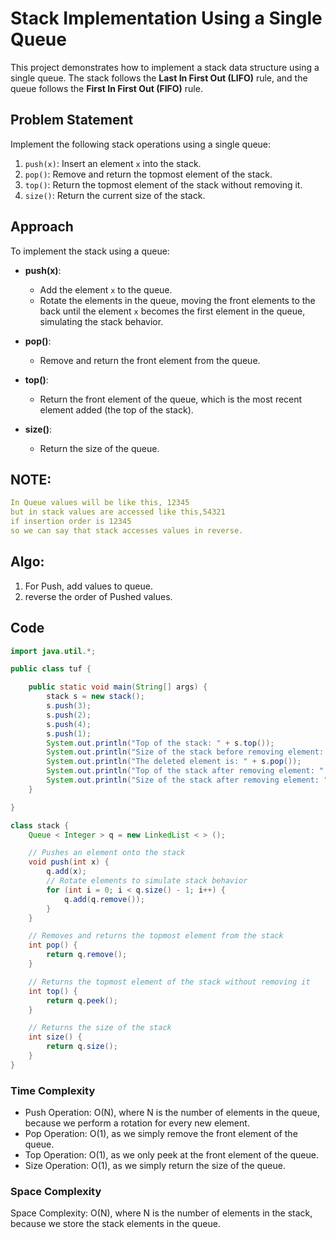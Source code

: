 # Stack Implementation Using a Single Queue

This project demonstrates how to implement a stack data structure using a single queue. The stack follows the **Last In First Out (LIFO)** rule, and the queue follows the **First In First Out (FIFO)** rule.

## Problem Statement

Implement the following stack operations using a single queue:

1. `push(x)`: Insert an element `x` into the stack.
2. `pop()`: Remove and return the topmost element of the stack.
3. `top()`: Return the topmost element of the stack without removing it.
4. `size()`: Return the current size of the stack.

## Approach

To implement the stack using a queue:

- **push(x)**:
    - Add the element `x` to the queue.
    - Rotate the elements in the queue, moving the front elements to the back until the element `x` becomes the first element in the queue, simulating the stack behavior.
  
- **pop()**:
    - Remove and return the front element from the queue.
  
- **top()**:
    - Return the front element of the queue, which is the most recent element added (the top of the stack).
  
- **size()**:
    - Return the size of the queue.
      
## NOTE:

```yaml
In Queue values will be like this, 12345
but in stack values are accessed like this,54321
if insertion order is 12345
so we can say that stack accesses values in reverse.
```

## Algo:
1. For Push, add values to queue.
2. reverse the order of Pushed values.

## Code

```java
import java.util.*;

public class tuf {

    public static void main(String[] args) {
        stack s = new stack();
        s.push(3);
        s.push(2);
        s.push(4);
        s.push(1);
        System.out.println("Top of the stack: " + s.top());
        System.out.println("Size of the stack before removing element: " + s.size());
        System.out.println("The deleted element is: " + s.pop());
        System.out.println("Top of the stack after removing element: " + s.top());
        System.out.println("Size of the stack after removing element: " + s.size());
    }

}

class stack {
    Queue < Integer > q = new LinkedList < > ();

    // Pushes an element onto the stack
    void push(int x) {
        q.add(x);
        // Rotate elements to simulate stack behavior
        for (int i = 0; i < q.size() - 1; i++) {
            q.add(q.remove());
        }
    }

    // Removes and returns the topmost element from the stack
    int pop() {
        return q.remove();
    }

    // Returns the topmost element of the stack without removing it
    int top() {
        return q.peek();
    }

    // Returns the size of the stack
    int size() {
        return q.size();
    }
}
```

### Time Complexity
- Push Operation: O(N), where N is the number of elements in the queue, because we perform a rotation for every new element.
- Pop Operation: O(1), as we simply remove the front element of the queue.
- Top Operation: O(1), as we only peek at the front element of the queue.
- Size Operation: O(1), as we simply return the size of the queue.

### Space Complexity
Space Complexity: O(N), where N is the number of elements in the stack, because we store the stack elements in the queue.
